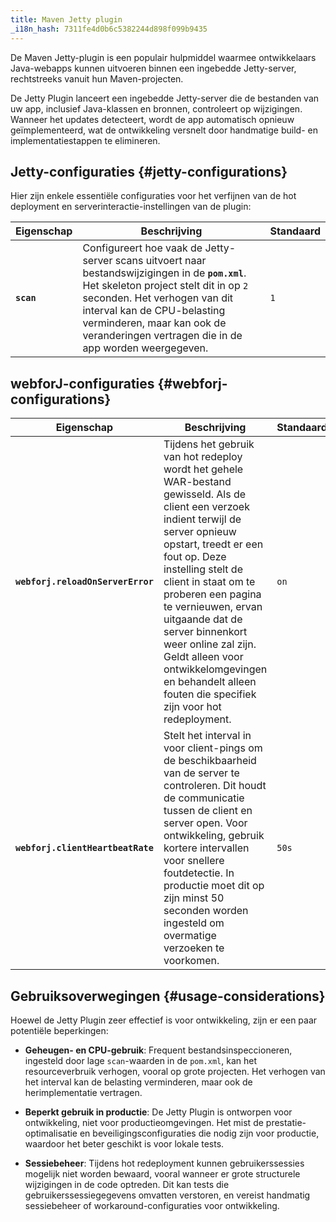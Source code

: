 ```yaml
---
title: Maven Jetty plugin
_i18n_hash: 7311fe4d0b6c5382244d898f099b9435
---
```

De Maven Jetty-plugin is een populair hulpmiddel waarmee ontwikkelaars Java-webapps kunnen uitvoeren binnen een ingebedde Jetty-server, rechtstreeks vanuit hun Maven-projecten.

De Jetty Plugin lanceert een ingebedde Jetty-server die de bestanden van uw app, inclusief Java-klassen en bronnen, controleert op wijzigingen. Wanneer het updates detecteert, wordt de app automatisch opnieuw geïmplementeerd, wat de ontwikkeling versnelt door handmatige build- en implementatiestappen te elimineren.

## Jetty-configuraties {#jetty-configurations}

Hier zijn enkele essentiële configuraties voor het verfijnen van de hot deployment en serverinteractie-instellingen van de plugin:

| Eigenschap                          | Beschrijving                                                                                                                                                                           | Standaard      |
|-----------------------------------|---------------------------------------------------------------------------------------------------------------------------------------------------------------------------------------|----------------|
| **`scan`**         | Configureert hoe vaak de Jetty-server scans uitvoert naar bestandswijzigingen in de **`pom.xml`**. Het skeleton project stelt dit in op `2` seconden. Het verhogen van dit interval kan de CPU-belasting verminderen, maar kan ook de veranderingen vertragen die in de app worden weergegeven. | `1`            |

## webforJ-configuraties {#webforj-configurations}

| Eigenschap                          | Beschrijving                                                                                                                                                                           | Standaard      |
|-----------------------------------|---------------------------------------------------------------------------------------------------------------------------------------------------------------------------------------|----------------|
| **`webforj.reloadOnServerError`** | Tijdens het gebruik van hot redeploy wordt het gehele WAR-bestand gewisseld. Als de client een verzoek indient terwijl de server opnieuw opstart, treedt er een fout op. Deze instelling stelt de client in staat om te proberen een pagina te vernieuwen, ervan uitgaande dat de server binnenkort weer online zal zijn. Geldt alleen voor ontwikkelomgevingen en behandelt alleen fouten die specifiek zijn voor hot redeployment. | `on`           |
| **`webforj.clientHeartbeatRate`** | Stelt het interval in voor client-pings om de beschikbaarheid van de server te controleren. Dit houdt de communicatie tussen de client en server open. Voor ontwikkeling, gebruik kortere intervallen voor snellere foutdetectie. In productie moet dit op zijn minst 50 seconden worden ingesteld om overmatige verzoeken te voorkomen. | `50s`          |

## Gebruiksoverwegingen {#usage-considerations}

Hoewel de Jetty Plugin zeer effectief is voor ontwikkeling, zijn er een paar potentiële beperkingen:

- **Geheugen- en CPU-gebruik**: Frequent bestandsinspeccioneren, ingesteld door lage `scan`-waarden in de `pom.xml`, kan het resourceverbruik verhogen, vooral op grote projecten. Het verhogen van het interval kan de belasting verminderen, maar ook de herimplementatie vertragen.

- **Beperkt gebruik in productie**: De Jetty Plugin is ontworpen voor ontwikkeling, niet voor productieomgevingen. Het mist de prestatie-optimalisatie en beveiligingsconfiguraties die nodig zijn voor productie, waardoor het beter geschikt is voor lokale tests.

- **Sessiebeheer**: Tijdens hot redeployment kunnen gebruikerssessies mogelijk niet worden bewaard, vooral wanneer er grote structurele wijzigingen in de code optreden. Dit kan tests die gebruikerssessiegegevens omvatten verstoren, en vereist handmatig sessiebeheer of workaround-configuraties voor ontwikkeling.
